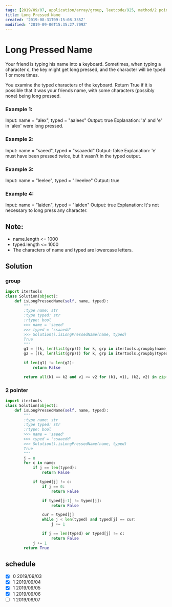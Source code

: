 ```yaml
---
tags: [2019/09/07, application/array/group, leetcode/925, method/2 pointers]
title: Long Pressed Name
created: '2019-08-31T09:15:08.335Z'
modified: '2019-09-06T15:35:27.709Z'
---
```


# Long Pressed Name

Your friend is typing his name into a keyboard.  Sometimes, when typing a character c, the key might get long pressed, and the character will be typed 1 or more times.

You examine the typed characters of the keyboard.  Return True if it is possible that it was your friends name, with some characters (possibly none) being long pressed.

### Example 1:

Input: name = "alex", typed = "aaleex"
Output: true
Explanation: 'a' and 'e' in 'alex' were long pressed.

### Example 2:

Input: name = "saeed", typed = "ssaaedd"
Output: false
Explanation: 'e' must have been pressed twice, but it wasn't in the typed output.

### Example 3:

Input: name = "leelee", typed = "lleeelee"
Output: true

### Example 4:

Input: name = "laiden", typed = "laiden"
Output: true
Explanation: It's not necessary to long press any character.


## Note:

* name.length <= 1000
* typed.length <= 1000
* The characters of name and typed are lowercase letters.

## Solution

### group

```python
import itertools
class Solution(object):
    def isLongPressedName(self, name, typed):
        """
        :type name: str
        :type typed: str
        :rtype: bool
        >>> name = 'saeed'
        >>> typed = 'ssaaedd'
        >>> Solution().isLongPressedName(name, typed)
        True
        """
        g1 = [(k, len(list(grp))) for k, grp in itertools.groupby(name)]
        g2 = [(k, len(list(grp))) for k, grp in itertools.groupby(typed)]

        if len(g1) != len(g2):
            return False

        return all(k1 == k2 and v1 <= v2 for (k1, v1), (k2, v2) in zip(g1, g2))
```

### 2 pointer

```python
import itertools
class Solution(object):
    def isLongPressedName(self, name, typed):
        """
        :type name: str
        :type typed: str
        :rtype: bool
        >>> name = 'saeed'
        >>> typed = 'ssaaedd'
        >>> Solution().isLongPressedName(name, typed)
        True
        """
        j = 0
        for c in name:
            if j == len(typed):
                return False

            if typed[j] != c:
                if j == 0:
                    return False

                if typed[j-1] != typed[j]:
                    return False

                cur = typed[j]
                while j < len(typed) and typed[j] == cur:
                    j += 1

                if j == len(typed) or typed[j] != c:
                    return False
            j += 1
        return True
```

## schedule

* [x] 0 2019/09/03
* [x] 1 2019/09/04
* [x] 1 2019/09/05
* [x] 1 2019/09/06
* [ ] 1 2019/09/07
